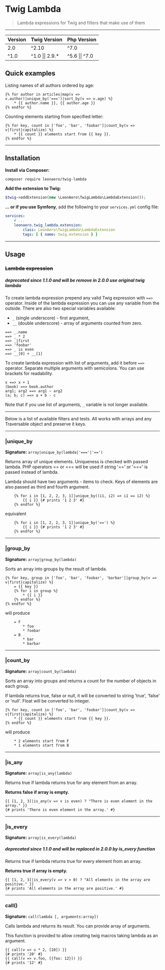 # Twig Lambda
> Lambda expressions for Twig and filters that make use of them

----------------------------------------------------------------

| Version | Twig Version | Php Version | 
|---- |----|----|
| 2.0 | ^2.10 | ^7.0 |
| ^1.0 | ^1.0 &#124;&#124; 2.9.* | ^5.6 &#124;&#124; ^7.0 |

<a name="examples"></a>
## Quick examples

Listing names of all authors ordered by age:
```twig
{% for author in articles|map(v => v.author)|unique_by('===')|sort_by(v => v.age) %}
    * {{ author.name }}, {{ author.age }}
{% endfor %}
```

Counting elements starting from specified letter:
```twig
{% for key, count in ['foo', 'bar', 'foobar']|count_by(v => v|first|capitalize) %}
    * {{ count }} elements start from {{ key }}.
{% endfor %}
```

----------------------------------------------------------------

<a name="install"></a>
## Installation

**Install via Composer:**
```bash
composer require leonaero/twig-lambda
```

**Add the extension to Twig:**
```php
$twig->addExtension(new \LeonAero\TwigLambda\LambdaExtension());
```

**... or if you use Symfony**, add the following to your `services.yml` config file:

```yaml
services:
    # ...
    leonaero.twig_lambda.extension:
        class: LeonAero\TwigLambda\LambdaExtension
        tags: [ { name: twig.extension } ]
```

----------------------------------------------------------------

## Usage

<a name="lambda"></a>
### ~~Lambda expression~~
##### deprecated since 1.1.0 and will be remove in 2.0.0 use original twig lambda
To create lambda expression prepend any valid Twig expression
with `==>` operator.
Inside of the lambda expression you can use
any variable from the outside. There are also two special
variables available:
  * `_` (single underscore) - first argument,
  * `__` (double underscore) - array of arguments counted
    from zero.

```
==> _.name
==> _ * 2
==> _|first
==> 'foobar'
==> _ is even
==> __[0] + __[1]
```

To create lambda expression with list of arguments, add it
before `==>` operator. Separate multiple arguments with
semicolons. You can use brackets for readability.

```
x ==> x + 1
(book) ==> book.author
arg1; arg2 ==> arg1 ~ arg2
(a; b; c) ==> a + b - c
```

Note that if you use list of arguments, `_` variable is not
longer available.

----------------------------------------------------------------

Below is a list of available filters and tests. All works
with arrays and any Traversable object and preserve it keys.

----------------------------------------------------------------

<a name="unique_by"></a>
### |unique_by
**Signature:** `array|unique_by(lambda|'==='|'==')`

Returns array of unique elements. Uniqueness is checked with
passed lambda. PHP operators == or === will be used if
string '==' or '===' is passed instead of lambda.

Lambda should have two arguments - items to check. Keys of
elements are also passed as third and fourth argument.

```twig
    {% for i in [1, 2, 2, 3, 1]|unique_by((i1, i2) => i1 == i2) %}
        {{ i }} {# prints '1 2 3' #}
    {% endfor %}
```
equivalent
```twig
    {% for i in [1, 2, 2, 3, 1]|unique_by('==') %}
        {{ i }} {# prints '1 2 3' #}
    {% endfor %}
```


----------------------------------------------------------------

<a name="group_by"></a>
### |group_by
**Signature:** `array|group_by(lambda)`

Sorts an array into groups by the result of lambda.

```twig
{% for key, group in ['foo', 'bar', 'foobar', 'barbar']|group_by(v => v|first|capitalize) %}
    = {{ key }}
    {% for i in group %}
        * {{ i }}
    {% endfor %}
{% endfor %}
```
will produce
```
    = F
        * foo
        * foobar
    = B
        * bar
        * barbar
```

----------------------------------------------------------------

<a name="count_by"></a>
### |count_by
**Signature:** `array|count_by(lambda)`

Sorts an array into groups and returns a count for the number of
objects in each group.

If lambda returns true, false or null, it will be converted to
string 'true', 'false' or 'null'. Float will be converted to
integer.

```twig
{% for key, count in ['foo', 'bar', 'foobar']|count_by(v => v|first|capitalize) %}
    * {{ count }} elements start from {{ key }}.
{% endfor %}
```
will produce
```
    * 2 elements start from F
    * 1 elements start from B
```

----------------------------------------------------------------

<a name="is_any"></a>
### |is_any
**Signature:** `array|is_any(lambda)`

Returns true if lambda returns true for any element from an array.

**Returns false if array is empty.**

```twig
{{ [1, 2, 3]|is_any(v => v is even) ? "There is even element in the array." }}
{# prints 'There is even element in the array.' #}
```

----------------------------------------------------------------

<a name="is_every"></a>
### |is_every
**Signature:** `array|is_every(lambda)`
##### deprecated since 1.1.0 and will be replaced in 2.0.0 by is_every function

Returns true if lambda returns true for every element from an array.

**Returns true if array is empty.**

```twig
{{ [1, 2, 3]|is_every(v => v > 0) ? "All elements in the array are positive." }}
{# prints 'All elements in the array are positive.' #}
```

----------------------------------------------------------------

<a name="call"></a>
### call()
**Signature:** `call(lambda [, arguments:array])`

Calls lambda and returns its result. You can provide array
of arguments.

This function is provided to allow creating twig macros taking
lambda as an argument.

```twig
{{ call(v => v * 2, [10]) }}
{# prints '20' #}
{{ call(v => v.foo, [{foo: 12}]) }}
{# prints '12' #}
```
